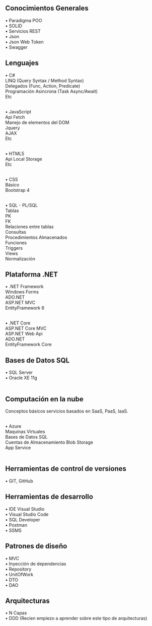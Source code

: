 <h2>Conocimientos Generales</h2>
• Paradigma POO <br>
• SOLID <br>
• Servicios REST <br>
• Json <br>
• Json Web Token <br>
• Swagger <br>

<h2>Lenguajes</h2>
• C# <br>
LINQ (Query Syntax / Method Syntax) <br>
Delegados (Func, Action, Predicate) <br>
Programación Asincrona (Task Async/Await) <br>
Etc <br><br>
	
• JavaScript <br>
Api Fetch <br>
Manejo de elementos del DOM <br>
Jquery <br>
AJAX <br>
Etc <br><br>
	
• HTML5 <br>
Api Local Storage <br>
Etc <br><br>

• CSS <br>
Básico <br>
Bootstrap 4 <br><br>

• SQL - PL/SQL <br>
Tablas <br>
PK <br>
FK <br>
Relaciones entre tablas <br>
Consultas <br>
Procedimientos Almacenados <br>
Funciones <br>
Triggers <br>
Views <br>
Normalización <br>

<h2> Plataforma .NET </h2>
• .NET Framework <br>
Windows Forms <br>
ADO.NET <br>
ASP.NET MVC <br>
EntityFramework 6 <br><br>

• .NET Core <br>
ASP.NET Core MVC <br>
ASP.NET Web Api <br>
ADO.NET <br> 
EntityFramework Core <br>

<h2>Bases de Datos SQL</h2>
• SQL Server <br>
• Oracle XE 11g <br><br>

<h2>Computación en la nube</h2>
Conceptos básicos servicios basados en SaaS, PaaS, IaaS. <br><br>

• Azure <br>
Maquinas Virtuales <br>
Bases de Datos SQL <br>
Cuentas de Almacenamiento Blob Storage <br>
App Service <br><br>

<h2>Herramientas de control de versiones </h2>
• GIT, GitHub <br>

<h2>Herramientas de desarrollo</h2>
• IDE Visual Studio <br>
• Visual Studio Code <br>
• SQL Developer <br>
• Postman <br>
• SSMS <br>

<h2>Patrones de diseño</h2>
• MVC <br>
• Inyección de dependencias <br>
• Repository <br>
• UnitOfWork <br>
• DTO <br>
• DAO <br>

<h2>Arquitecturas</h2>
• N Capas <br>
• DDD (Recien empiezo a aprender sobre este tipo de arquitecturas) <br>

